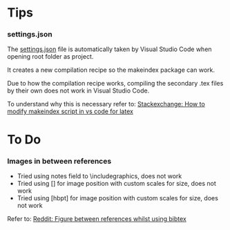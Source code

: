 # Tips

### settings.json

The [settings.json](settings.json) file is automatically taken by Visual Studio Code when opening root folder as project.

It creates a new compilation recipe so the makeindex package can work.

Due to how the compilation recipe works, compiling the secondary .tex files by their own does not work in Visual Studio Code.

To understand why this is necessary refer to:
[Stackexchange: How to modify makeindex script in vs code for latex](https://stackoverflow.com/questions/58895384/how-to-modify-makeindex-script-in-vs-code-for-latex/70084011#70084011)



# To Do

### Images in between references

* Tried using notes field to \includegraphics, does not work
* Tried using []  for image position with custom scales for size, does not work
* Tried using [hbpt] for image position with custom scales for size, does not work

Refer to:
[Reddit: Figure between references whilst using bibtex](https://www.reddit.com/r/LaTeX/comments/rkpsmr/figure_between_references_whilst_using_bibtex_file/)




